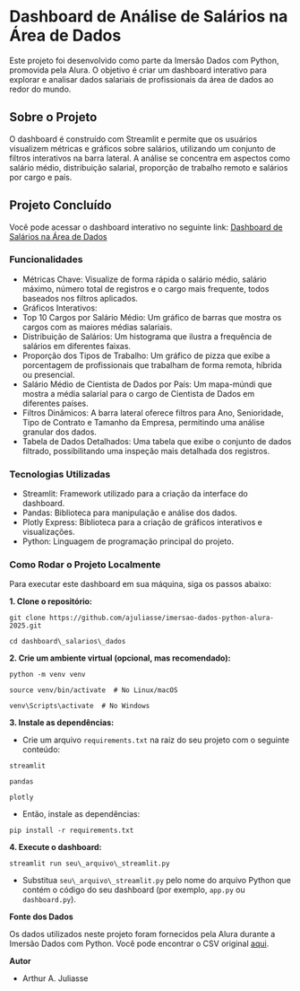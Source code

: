 # Dashboard de Análise de Salários na Área de Dados

Este projeto foi desenvolvido como parte da Imersão Dados com Python, promovida pela Alura. O objetivo é criar um dashboard interativo para explorar e analisar dados salariais de profissionais da área de dados ao redor do mundo.

## Sobre o Projeto

O dashboard é construído com Streamlit e permite que os usuários visualizem métricas e gráficos sobre salários, utilizando um conjunto de filtros interativos na barra lateral. A análise se concentra em aspectos como salário médio, distribuição salarial, proporção de trabalho remoto e salários por cargo e país.

## Projeto Concluído

Você pode acessar o dashboard interativo no seguinte link:
[Dashboard de Salários na Área de Dados](https://dashboard-salario-area-dados.streamlit.app/)

### Funcionalidades

* Métricas Chave: Visualize de forma rápida o salário médio, salário máximo, número total de registros e o cargo mais frequente, todos baseados nos filtros aplicados.
* Gráficos Interativos:
* Top 10 Cargos por Salário Médio: Um gráfico de barras que mostra os cargos com as maiores médias salariais.
* Distribuição de Salários: Um histograma que ilustra a frequência de salários em diferentes faixas.
* Proporção dos Tipos de Trabalho: Um gráfico de pizza que exibe a porcentagem de profissionais que trabalham de forma remota, híbrida ou presencial.
* Salário Médio de Cientista de Dados por País: Um mapa-múndi que mostra a média salarial para o cargo de Cientista de Dados em diferentes países.
* Filtros Dinâmicos: A barra lateral oferece filtros para Ano, Senioridade, Tipo de Contrato e Tamanho da Empresa, permitindo uma análise granular dos dados.
* Tabela de Dados Detalhados: Uma tabela que exibe o conjunto de dados filtrado, possibilitando uma inspeção mais detalhada dos registros.

### Tecnologias Utilizadas

* Streamlit: Framework utilizado para a criação da interface do dashboard.
* Pandas: Biblioteca para manipulação e análise dos dados.
* Plotly Express: Biblioteca para a criação de gráficos interativos e visualizações.
* Python: Linguagem de programação principal do projeto.

### Como Rodar o Projeto Localmente

Para executar este dashboard em sua máquina, siga os passos abaixo:

**1. Clone o repositório:**
    
```
git clone https://github.com/ajuliasse/imersao-dados-python-alura-2025.git 

cd dashboard\_salarios\_dados
```
**2. Crie um ambiente virtual (opcional, mas recomendado):**
```
python -m venv venv

source venv/bin/activate  # No Linux/macOS

venv\Scripts\activate  # No Windows
```
**3. Instale as dependências:**

* Crie um arquivo ```requirements.txt``` na raiz do seu projeto com o seguinte conteúdo:

```
streamlit

pandas

plotly
```

* Então, instale as dependências:
```
pip install -r requirements.txt
```

**4. Execute o dashboard:**
```
streamlit run seu\_arquivo\_streamlit.py
```

* Substitua `seu\_arquivo\_streamlit.py` pelo nome do arquivo Python que contém o código do seu dashboard (por exemplo, `app.py` ou `dashboard.py`).

**Fonte dos Dados**

Os dados utilizados neste projeto foram fornecidos pela Alura durante a Imersão Dados com Python. Você pode encontrar o CSV original [aqui](https://raw.githubusercontent.com/vqrca/dashboard_salarios_dados/refs/heads/main/dados-imersao-final.csv).

**Autor**

* Arthur A. Juliasse
